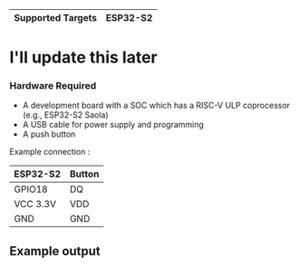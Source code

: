 | Supported Targets | ESP32-S2 |
| ----------------- | -------- |

# I'll update this later


### Hardware Required

* A development board with a SOC which has a RISC-V ULP coprocessor (e.g., ESP32-S2 Saola)
* A USB cable for power supply and programming
* A push button

Example connection :

| ESP32-S2     | Button  |
| ------------ | ------- |
| GPIO18       | DQ      |
| VCC 3.3V     | VDD     |
| GND          | GND     |


## Example output

```
```
